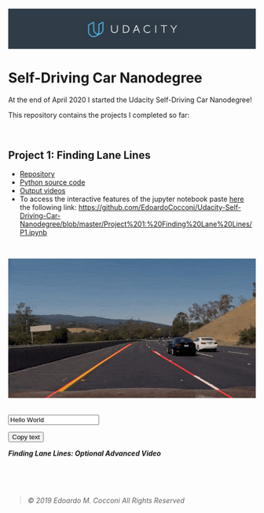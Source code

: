 ![Udacity Banner](Assets/Udacity.png)

# Self-Driving Car Nanodegree

At the end of April 2020 I started the Udacity Self-Driving Car Nanodegree!

This repository contains the projects I completed so far:

<br/>

## Project 1: Finding Lane Lines ##
- [Repository](https://github.com/EdoardoCocconi/Udacity-Self-Driving-Car-Nanodegree/blob/master/Project%201:%20Finding%20Lane%20Lines/)
- [Python source code](https://github.com/EdoardoCocconi/Udacity-Self-Driving-Car-Nanodegree/blob/master/Project%201:%20Finding%20Lane%20Lines/P1.ipynb)
- [Output videos](https://github.com/EdoardoCocconi/Udacity-Self-Driving-Car-Nanodegree/tree/master/Project%201:%20Finding%20Lane%20Lines/test_videos_output)
- To access the interactive features of the jupyter notebook paste [here](https://nbviewer.jupyter.org/) the following link: https://github.com/EdoardoCocconi/Udacity-Self-Driving-Car-Nanodegree/blob/master/Project%201:%20Finding%20Lane%20Lines/P1.ipynb

<br/>

![Finding Lane Lines Optional Challenge Video](Assets/FindingLaneLines.gif)

<br/>

<!-- The text field -->
<input type="text" value="Hello World" id="myInput">

<!-- The button used to copy the text -->
<button onclick="myFunction()">Copy text</button>

***Finding Lane Lines: Optional Advanced Video***

<br/>
<br/>
<br/>

> *©  2019  Edoardo  M.  Cocconi  All  Rights  Reserved*
